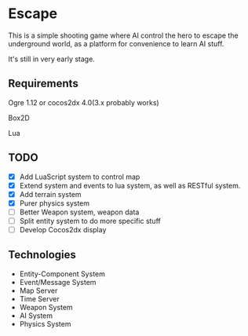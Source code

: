 # Escape
This is a simple shooting game where AI control the hero to escape the underground world, as a platform for convenience to learn AI stuff.

It's still in very early stage.

## Requirements
Ogre 1.12 or cocos2dx 4.0(3.x probably works)

Box2D

Lua

## TODO
- [x] Add LuaScript system to control map
- [x] Extend system and events to lua system, as well as RESTful system.
- [x] Add terrain system
- [x] Purer physics system
- [ ] Better Weapon system, weapon data
- [ ] Split entity system to do more specific stuff
- [ ] Develop Cocos2dx display
 
## Technologies

- Entity-Component System
- Event/Message System
- Map Server
- Time Server
- Weapon System
- AI System
- Physics System